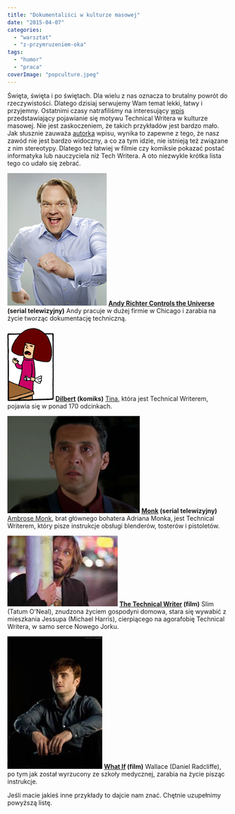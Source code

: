 ```yaml
---
title: "Dokumentaliści w kulturze masowej"
date: "2015-04-07"
categories: 
  - "warsztat"
  - "z-przymruzeniem-oka"
tags: 
  - "humor"
  - "praca"
coverImage: "popculture.jpeg"
---
```


Święta, święta i po świętach. Dla wielu z nas oznacza to brutalny powrót do rzeczywistości. Dlatego dzisiaj serwujemy Wam temat lekki, łatwy i przyjemny. Ostatnimi czasy natrafiliśmy na interesujący [wpis](http://technicalwritingworld.com/profiles/blogs/technical-writers-in-pop-culture) przedstawiający pojawianie się motywu Technical Writera w kulturze masowej. Nie jest zaskoczeniem, że takich przykładów jest bardzo mało. Jak słusznie zauważa [autorka](http://technicalwritingworld.com/profile/theleastshrew) wpisu, wynika to zapewne z tego, że nasz zawód nie jest bardzo widoczny, a co za tym idzie, nie istnieją też związane z nim stereotypy. Dlatego też łatwiej w filmie czy komiksie pokazać postać informatyka lub nauczyciela niż Tech Writera. A oto niezwykle krótka lista tego co udało się zebrać.

[![andy_richter](images/andy_richter-225x300.jpg)](http://techwriter.pl/wp-content/uploads/2015/04/andy_richter.jpg) **[Andy Richter Controls the Universe](http://www.imdb.com/title/tt0307716/?ref_=nv_sr_2) (serial telewizyjny)** Andy pracuje w dużej firmie w Chicago i zarabia na życie tworząc dokumentację techniczną.

[![tina](images/tina.gif)](http://techwriter.pl/wp-content/uploads/2015/04/tina.gif) **[Dilbert](http://dilbert.com/) (komiks)** [Tina](http://search.dilbert.com/comic/Tina), która jest Technical Writerem, pojawia się w ponad 170 odcinkach.

[![AmbroseMonk1](images/AmbroseMonk1-300x220.png)](http://techwriter.pl/wp-content/uploads/2015/04/AmbroseMonk1.png) **[Monk](http://www.imdb.com/title/tt0312172/?ref_=fn_al_tt_1) (serial telewizyjny)** [Ambrose Monk](http://www.imdb.com/character/ch0101229/bio), brat głównego bohatera Adriana Monka, jest Technical Writerem, który pisze instrukcje obsługi blenderów, tosterów i pistoletów.

[![jessup_technical_writer](images/jessup_technical_writer.jpg)](http://techwriter.pl/wp-content/uploads/2015/04/jessup_technical_writer.jpg) **[The Technical Writer](http://www.imdb.com/title/tt0328515/?ref_=fn_al_tt_1) (film)** Slim (Tatum O'Neal), znudzona życiem gospodyni domowa, stara się wywabić z mieszkania Jessupa (Michael Harris), cierpiącego na agorafobię Technical Writera, w samo serce Nowego Jorku.

[![wallace_whatif](images/wallace_whatif-215x300.jpg)](http://techwriter.pl/wp-content/uploads/2015/04/wallace_whatif.jpg) **[What If](http://www.imdb.com/title/tt1486834/?ref_=fn_al_tt_1) (film)** Wallace (Daniel Radcliffe), po tym jak został wyrzucony ze szkoły medycznej, zarabia na życie pisząc instrukcje.

Jeśli macie jakieś inne przykłady to dajcie nam znać. Chętnie uzupełnimy powyższą listę.
